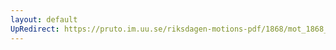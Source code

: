 ```yaml
---
layout: default
UpRedirect: https://pruto.im.uu.se/riksdagen-motions-pdf/1868/mot_1868__ak__294.pdf
---
```

